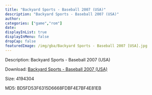 ```yaml
---
title: "Backyard Sports - Baseball 2007 (USA)"
description: "Backyard Sports - Baseball 2007 (USA)"
author: 
categories: ["game","rom"]
date: 
displayInList: true
displayInMenu: false
dropCap: false
featuredImage: /img/gba/Backyard Sports - Baseball 2007 [USA].jpg
---
```


Description: Backyard Sports - Baseball 2007 (USA)

Download: <a style="text-decoration:underline;" href="https://mega.nz/#!7HBUECZZ!FhNevIGnoocKmeXv4d2gU3IdqNYKxnY2j-N3DufY9ac" target = "_blank" rel = "nofollow" > Backyard Sports - Baseball 2007 (USA)</a>

Size: 4194304

MD5: BD5FD53F6315D6668FDBF4E7BF4E81EB

